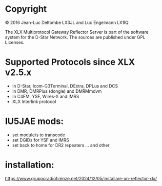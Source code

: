 ﻿# Copyright

© 2016 Jean-Luc Deltombe LX3JL and Luc Engelmann LX1IQ

The XLX Multiprotocol Gateway Reflector Server is part of the software system
for the D-Star Network.
The sources are published under GPL Licenses.

# Supported Protocols since XLX v2.5.x

- In D-Star, Icom-G3Terminal, DExtra, DPLus and DCS
- In DMR, DMRPlus (dongle) and DMRMmdvm
- In C4FM, YSF, Wires-X and IMRS
- XLX Interlink protocol

# IU5JAE mods:
- set module/s to transcode
- set DGIDs for YSF and IMRS
- set back to home for DR2 repeaters
  ... and other

# installation:
https://www.grupporadiofirenze.net/2024/12/05/installare-un-reflector-xlx/

